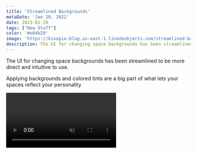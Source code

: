 ```yaml
---
title: 'Streamlined Backgrounds'
metaDate: 'Jan 29, 2022'
date: 2023-01-29
tags: ["New Stuff"]
color: '#e04b29'
image: 'https://kinopio-blog.us-east-1.linodeobjects.com/streamlined-backgrounds-thumbnail.png'
description: The UI for changing space backgrounds has been streamlined to be more direct and intuitive to use
---
```


The UI for changing space backgrounds has been streamlined to be more direct and intuitive to use. 

Applying backgrounds and colored tints are a big part of what lets your spaces reflect your personality

<p>
<video class="narrow" autoplay loop muted playsinline>
  <source src="https://updates.kinopio.club/streamlined-backgrounds.mp4">
</video>
</p>
